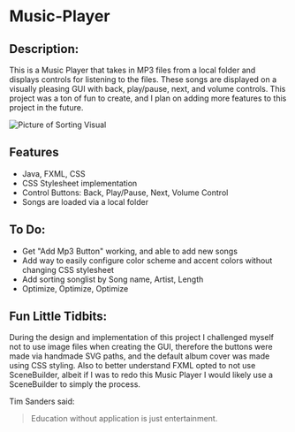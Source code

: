 # Music-Player

## Description:
This is a Music Player that takes in MP3 files from a local folder and displays controls for listening to the files. These songs are displayed on a visually pleasing GUI with back, play/pause, next, and volume controls. This project was a ton of fun to create, and I plan on adding more features to this project in the future.

![Picture of Sorting Visual](https://i.imgur.com/Yb19bVU.png)

## Features
- Java, FXML, CSS
- CSS Stylesheet implementation
- Control Buttons: Back, Play/Pause, Next, Volume Control
- Songs are loaded via a local folder

## To Do:
- Get "Add Mp3 Button" working, and able to add new songs
- Add way to easily configure color scheme and accent colors without changing CSS stylesheet
- Add sorting songlist by Song name, Artist, Length
- Optimize, Optimize, Optimize

## Fun Little Tidbits:
During the design and implementation of this project I challenged myself not to use image files when creating the GUI, therefore the buttons were made via handmade SVG paths, and the default album cover was made using CSS styling. Also to better understand FXML opted to not use SceneBuilder, albeit if I was to redo this Music Player I would likely use a SceneBuilder to simply the process.

Tim Sanders said:
> Education without application is just entertainment.
